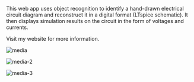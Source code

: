 This web app uses object recognition to identify a hand-drawn electrical circuit diagram and reconstruct it in a digital format (LTspice schematic). It then displays simulation results on the circuit in the form of voltages and currents.

Visit my website for more information.

![media](https://github.com/dl423/web-app-for-circuit-analysis/assets/81783344/fe578944-512d-4733-988a-472f26cae574)

![media-2](https://github.com/dl423/web-app-for-circuit-analysis/assets/81783344/b725bcbe-a572-4226-82d3-b35bd4780279)

![media-3](https://github.com/dl423/web-app-for-circuit-analysis/assets/81783344/dcdc07c4-6264-4d75-8f72-762651ca5e62)

